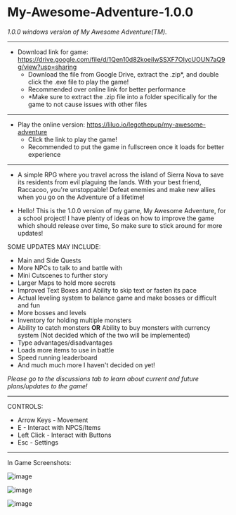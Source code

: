 # My-Awesome-Adventure-1.0.0
*1.0.0 windows version of My Awesome Adventure(TM).*

-----------------------------------------------------------------------------------------------------------------------------------------------------------------------

- Download link for game: https://drive.google.com/file/d/1Qen10d82koeiIwSSXF7OIycUOUN7aQ9g/view?usp=sharing
  * Download the file from Google Drive, extract the .zip*, and double click the .exe file to play the game!
  * Recommended over online link for better performance
  * *Make sure to extract the .zip file into a folder specifically for the game to not cause issues with other files
 
-----------------------------------------------------------------------------------------------------------------------------------------------------------------------

- Play the online version: https://liluo.io/legothepup/my-awesome-adventure
   * Click the link to play the game!
   * Recommended to put the game in fullscreen once it loads for better experience

-----------------------------------------------------------------------------------------------------------------------------------------------------------------------

- A simple RPG where you travel across the island of Sierra Nova to save its residents from evil plaguing the lands. With your best friend, Raccacoo, you're unstoppable! Defeat enemies and make new allies when you go on the Adventure of a lifetime!

- Hello! This is the 1.0.0 version of my game, My Awesome Adventure, for a school project! I have plenty of ideas on how to improve the game which should release over time, So make sure to stick around for more updates!

SOME UPDATES MAY INCLUDE:
* Main and Side Quests
* More NPCs to talk to and battle with
* Mini Cutscenes to further story
* Larger Maps to hold more secrets
* Improved Text Boxes and Ability to skip text or fasten its pace
* Actual leveling system to balance game and make bosses or difficult and fun
* More bosses and levels
* Inventory for holding multiple monsters
* Ability to catch monsters **OR** Ability to buy monsters with currency system (Not decided which of the two will be implemented)
* Type advantages/disadvantages
* Loads more items to use in battle
* Speed running leaderboard
* And much much more I haven't decided on yet!

*Please go to the discussions tab to learn about current and future plans/updates to the game!*

-----------------------------------------------------------------------------------------------------------------------------------------------------------------------

CONTROLS:
* Arrow Keys - Movement
* E - Interact with NPCS/Items
* Left Click - Interact with Buttons
* Esc - Settings

-----------------------------------------------------------------------------------------------------------------------------------------------------------------------

In Game Screenshots:

![image](https://user-images.githubusercontent.com/119627309/214939920-d5ab8627-8435-4916-b442-6e02b903d8d3.png)

![image](https://user-images.githubusercontent.com/119627309/214940049-bf138b2f-c764-4544-99cd-d387656c63a5.png)

![image](https://user-images.githubusercontent.com/119627309/214940314-189f3343-31ad-49c8-b1b2-82e6a7720841.png)
